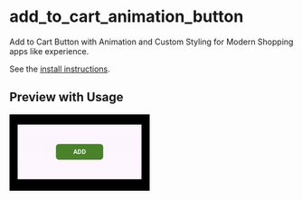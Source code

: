 # add_to_cart_animation_button

Add to Cart Button with Animation and Custom Styling for Modern Shopping apps like experience.

See the [install instructions](https://www.google.com).

## Preview with Usage

![Basic Button](readme_resources/basic_button.gif)